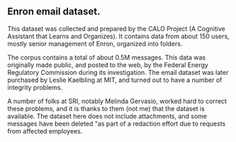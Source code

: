 ## Enron email dataset.

This dataset was collected and prepared by the CALO Project (A Cognitive Assistant that Learns and Organizes). It contains data from about 150 users, mostly senior management of Enron, organized into folders. 

The corpus contains a total of about 0.5M messages. This data was originally made public, and posted to the web, by the Federal Energy Regulatory Commission during its investigation. The email dataset was later purchased by Leslie Kaelbling at MIT, and turned out to have a number of integrity problems. 

A number of folks at SRI, notably Melinda Gervasio, worked hard to correct these problems, and it is thanks to them (not me) that the dataset is available. The dataset here does not include attachments, and some messages have been deleted "as part of a redaction effort due to requests from affected employees.

